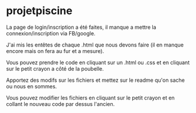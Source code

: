 # projetpiscine

La page de login/inscription a été faites, il manque a mettre la connexion/inscription via FB/google.

J'ai mis les entêtes de chaque .html que nous devons faire (il en manque encore mais on fera au fur et a mesure).

Vous pouvez prendre le code en cliquant sur un .html ou .css et en cliquant sur le petit crayon a côté de la poubelle.

Apportez des modifs sur les fichiers et mettez sur le readme qu'on sache ou nous en sommes.

Vous pouvez modifier les fichiers en cliquant sur le petit crayon et en collant le nouveau code par dessus l'ancien.
